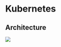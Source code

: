 # Kubernetes
## Architecture
![](https://techdozo.dev/wp-content/uploads/2021/07/K8-Architecture.png)
